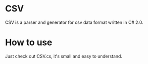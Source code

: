 # CSV
CSV is a parser and generator for csv data format written in C# 2.0.

# How to use
Just check out CSV.cs, it's small and easy to understand.
